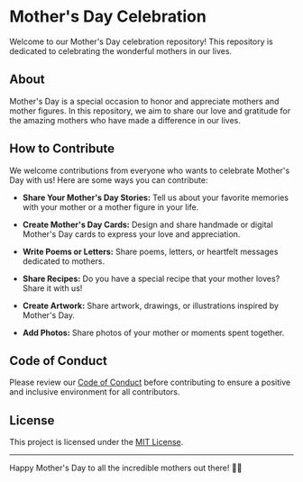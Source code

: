 # Mother's Day Celebration

Welcome to our Mother's Day celebration repository! This repository is dedicated to celebrating the wonderful mothers in our lives.

## About

Mother's Day is a special occasion to honor and appreciate mothers and mother figures. In this repository, we aim to share our love and gratitude for the amazing mothers who have made a difference in our lives.

## How to Contribute

We welcome contributions from everyone who wants to celebrate Mother's Day with us! Here are some ways you can contribute:

- **Share Your Mother's Day Stories:** Tell us about your favorite memories with your mother or a mother figure in your life.
  
- **Create Mother's Day Cards:** Design and share handmade or digital Mother's Day cards to express your love and appreciation.

- **Write Poems or Letters:** Share poems, letters, or heartfelt messages dedicated to mothers.

- **Share Recipes:** Do you have a special recipe that your mother loves? Share it with us!

- **Create Artwork:** Share artwork, drawings, or illustrations inspired by Mother's Day.

- **Add Photos:** Share photos of your mother or moments spent together.


## Code of Conduct

Please review our [Code of Conduct](CODE_OF_CONDUCT.md) before contributing to ensure a positive and inclusive environment for all contributors.


## License

This project is licensed under the [MIT License](LICENSE).

---

Happy Mother's Day to all the incredible mothers out there! 🌸💖
